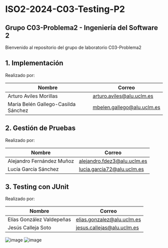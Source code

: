 # ISO2-2024-C03-Testing-P2


## **Grupo C03-Problema2 - Ingeniería del Software 2**  
Bienvenido al repositorio del grupo de laboratorio C03-Problema2  

## **1. Implementación**
Realizado por:

| Nombre                       | Correo                       |
|------------------------------|------------------------------|
| Arturo Aviles Morillas   |  arturo.aviles@alu.uclm.es      |
|  María Belén Gallego-Casilda Sánchez	         | mbelen.gallego@alu.uclm.es  |

## **2. Gestión de Pruebas**
Realizado por:

| Nombre                       | Correo                       |
|------------------------------|------------------------------|
| Alejandro Fernández Muñoz    | alejandro.fdez3@alu.uclm.es   |
| Lucía García Sánchez	         | lucia.garcia72@alu.uclm.es  |




## **3. Testing con JUnit**
Realizado por:

| Nombre                       | Correo                       |
|------------------------------|------------------------------|
| Elías González Valdepeñas    | elias.gonzalez@alu.uclm.es   |
| Jesús Calleja Soto	         | jesus.callejas@alu.uclm.es  |

![image](https://github.com/user-attachments/assets/39b9e9af-736b-4542-b657-9e7656f97fd2)
![image](https://github.com/user-attachments/assets/872d14c2-0e81-43c7-a6d9-311a21ac3576)





